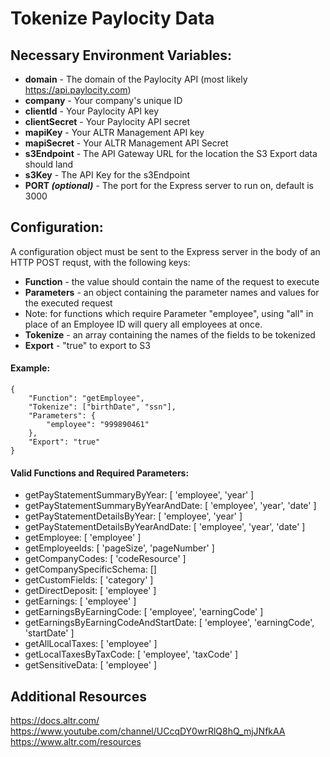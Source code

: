 # Tokenize Paylocity Data

## Necessary Environment Variables:
- **domain** - The domain of the Paylocity API (most likely https://api.paylocity.com)
- **company** - Your company's unique ID
- **clientId** - Your Paylocity API key
- **clientSecret** - Your Paylocity API secret
- **mapiKey** - Your ALTR Management API key
- **mapiSecret** - Your ALTR Management API Secret
- **s3Endpoint** - The API Gateway URL for the location the S3 Export data should land
- **s3Key** - The API Key for the s3Endpoint
- **PORT *(optional)*** - The port for the Express server to run on, default is 3000

## Configuration:

A configuration object must be sent to the Express server in the body of an HTTP POST requst, with the following keys:

- **Function** - the value should contain the name of the request to execute
- **Parameters** - an object containing the parameter names and values for the executed request
 - Note: for functions which require Parameter "employee", using "all" in place of an Employee ID will query all employees at once.
- **Tokenize** - an array containing the names of the fields to be tokenized
- **Export** - "true" to export to S3

#### Example:
```
{
    "Function": "getEmployee",
    "Tokenize": ["birthDate", "ssn"],
    "Parameters": {
        "employee": "999890461"
    },
    "Export": "true"
}
```

#### Valid Functions and Required Parameters:
- getPayStatementSummaryByYear: [ 'employee', 'year' ]
- getPayStatementSummaryByYearAndDate: [ 'employee', 'year', 'date' ]
- getPayStatementDetailsByYear: [ 'employee', 'year' ]
- getPayStatementDetailsByYearAndDate: [ 'employee', 'year', 'date' ]
- getEmployee: [ 'employee' ]
- getEmployeeIds: [ 'pageSize', 'pageNumber' ]
- getCompanyCodes: [ 'codeResource' ]
- getCompanySpecificSchema: []
- getCustomFields: [ 'category' ]
- getDirectDeposit: [ 'employee' ]
- getEarnings: [ 'employee' ]
- getEarningsByEarningCode: [ 'employee', 'earningCode' ]
- getEarningsByEarningCodeAndStartDate: [ 'employee', 'earningCode', 'startDate' ]
- getAllLocalTaxes: [ 'employee' ]
- getLocalTaxesByTaxCode: [ 'employee', 'taxCode' ]
- getSensitiveData: [ 'employee' ]

## Additional Resources
https://docs.altr.com/
https://www.youtube.com/channel/UCcqDY0wrRlQ8hQ_mjJNfkAA
https://www.altr.com/resources